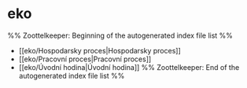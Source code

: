 # eko
%% Zoottelkeeper: Beginning of the autogenerated index file list  %%
-  [[eko/Hospodarsky proces|Hospodarsky proces]]
-  [[eko/Pracovní proces|Pracovní proces]]
-  [[eko/Úvodní hodina|Úvodní hodina]]
%% Zoottelkeeper: End of the autogenerated index file list  %%
